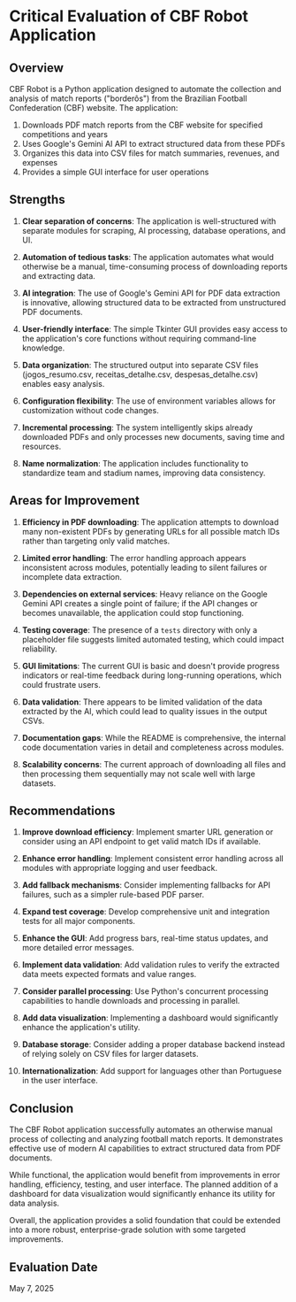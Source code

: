 # Critical Evaluation of CBF Robot Application

## Overview

CBF Robot is a Python application designed to automate the collection and analysis of match reports ("borderôs") from the Brazilian Football Confederation (CBF) website. The application:

1. Downloads PDF match reports from the CBF website for specified competitions and years
2. Uses Google's Gemini AI API to extract structured data from these PDFs
3. Organizes this data into CSV files for match summaries, revenues, and expenses
4. Provides a simple GUI interface for user operations

## Strengths

1. **Clear separation of concerns**: The application is well-structured with separate modules for scraping, AI processing, database operations, and UI.

2. **Automation of tedious tasks**: The application automates what would otherwise be a manual, time-consuming process of downloading reports and extracting data.

3. **AI integration**: The use of Google's Gemini API for PDF data extraction is innovative, allowing structured data to be extracted from unstructured PDF documents.

4. **User-friendly interface**: The simple Tkinter GUI provides easy access to the application's core functions without requiring command-line knowledge.

5. **Data organization**: The structured output into separate CSV files (jogos_resumo.csv, receitas_detalhe.csv, despesas_detalhe.csv) enables easy analysis.

6. **Configuration flexibility**: The use of environment variables allows for customization without code changes.

7. **Incremental processing**: The system intelligently skips already downloaded PDFs and only processes new documents, saving time and resources.

8. **Name normalization**: The application includes functionality to standardize team and stadium names, improving data consistency.

## Areas for Improvement

1. **Efficiency in PDF downloading**: The application attempts to download many non-existent PDFs by generating URLs for all possible match IDs rather than targeting only valid matches.

2. **Limited error handling**: The error handling approach appears inconsistent across modules, potentially leading to silent failures or incomplete data extraction.

3. **Dependencies on external services**: Heavy reliance on the Google Gemini API creates a single point of failure; if the API changes or becomes unavailable, the application could stop functioning.

4. **Testing coverage**: The presence of a `tests` directory with only a placeholder file suggests limited automated testing, which could impact reliability.

5. **GUI limitations**: The current GUI is basic and doesn't provide progress indicators or real-time feedback during long-running operations, which could frustrate users.

6. **Data validation**: There appears to be limited validation of the data extracted by the AI, which could lead to quality issues in the output CSVs.

7. **Documentation gaps**: While the README is comprehensive, the internal code documentation varies in detail and completeness across modules.

8. **Scalability concerns**: The current approach of downloading all files and then processing them sequentially may not scale well with large datasets.

## Recommendations

1. **Improve download efficiency**: Implement smarter URL generation or consider using an API endpoint to get valid match IDs if available.

2. **Enhance error handling**: Implement consistent error handling across all modules with appropriate logging and user feedback.

3. **Add fallback mechanisms**: Consider implementing fallbacks for API failures, such as a simpler rule-based PDF parser.

4. **Expand test coverage**: Develop comprehensive unit and integration tests for all major components.

5. **Enhance the GUI**: Add progress bars, real-time status updates, and more detailed error messages.

6. **Implement data validation**: Add validation rules to verify the extracted data meets expected formats and value ranges.

7. **Consider parallel processing**: Use Python's concurrent processing capabilities to handle downloads and processing in parallel.

8. **Add data visualization**: Implementing a dashboard would significantly enhance the application's utility.

9. **Database storage**: Consider adding a proper database backend instead of relying solely on CSV files for larger datasets.

10. **Internationalization**: Add support for languages other than Portuguese in the user interface.

## Conclusion

The CBF Robot application successfully automates an otherwise manual process of collecting and analyzing football match reports. It demonstrates effective use of modern AI capabilities to extract structured data from PDF documents. 

While functional, the application would benefit from improvements in error handling, efficiency, testing, and user interface. The planned addition of a dashboard for data visualization would significantly enhance its utility for data analysis.

Overall, the application provides a solid foundation that could be extended into a more robust, enterprise-grade solution with some targeted improvements.

## Evaluation Date
May 7, 2025